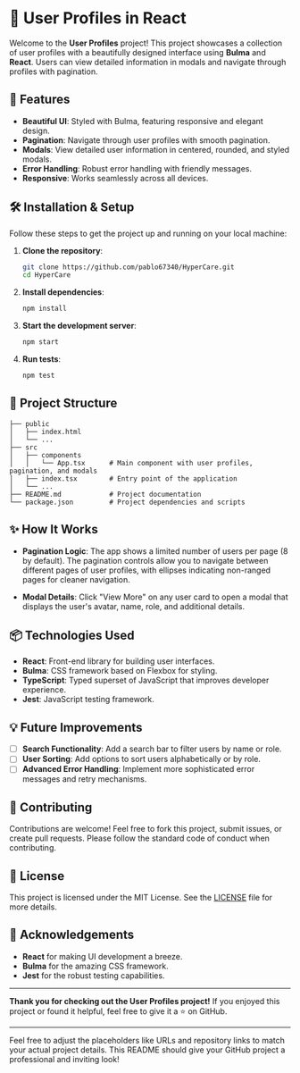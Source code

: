 # 🎨 User Profiles in React

Welcome to the **User Profiles** project! This project showcases a collection of user profiles with a beautifully designed interface using **Bulma** and **React**. Users can view detailed information in modals and navigate through profiles with pagination.

## 🚀 Features

- **Beautiful UI**: Styled with Bulma, featuring responsive and elegant design.
- **Pagination**: Navigate through user profiles with smooth pagination.
- **Modals**: View detailed user information in centered, rounded, and styled modals.
- **Error Handling**: Robust error handling with friendly messages.
- **Responsive**: Works seamlessly across all devices.

## 🛠️ Installation & Setup

Follow these steps to get the project up and running on your local machine:

1. **Clone the repository**:
    ```bash
    git clone https://github.com/pablo67340/HyperCare.git
    cd HyperCare
    ```

2. **Install dependencies**:
    ```bash
    npm install
    ```

3. **Start the development server**:
    ```bash
    npm start
    ```

4. **Run tests**:
    ```bash
    npm test
    ```

## 📂 Project Structure

```plaintext
├── public
│   ├── index.html
│   └── ...
├── src
│   ├── components
│   │   └── App.tsx      # Main component with user profiles, pagination, and modals
│   ├── index.tsx        # Entry point of the application
│   └── ...
├── README.md            # Project documentation
└── package.json         # Project dependencies and scripts
```

## ✨ How It Works

- **Pagination Logic**: The app shows a limited number of users per page (8 by default). The pagination controls allow you to navigate between different pages of user profiles, with ellipses indicating non-ranged pages for cleaner navigation.
  
- **Modal Details**: Click "View More" on any user card to open a modal that displays the user's avatar, name, role, and additional details.

## 📦 Technologies Used

- **React**: Front-end library for building user interfaces.
- **Bulma**: CSS framework based on Flexbox for styling.
- **TypeScript**: Typed superset of JavaScript that improves developer experience.
- **Jest**: JavaScript testing framework.

## 💡 Future Improvements

- [ ] **Search Functionality**: Add a search bar to filter users by name or role.
- [ ] **User Sorting**: Add options to sort users alphabetically or by role.
- [ ] **Advanced Error Handling**: Implement more sophisticated error messages and retry mechanisms.

## 🤝 Contributing

Contributions are welcome! Feel free to fork this project, submit issues, or create pull requests. Please follow the standard code of conduct when contributing.

## 📝 License

This project is licensed under the MIT License. See the [LICENSE](./LICENSE) file for more details.

## 🙏 Acknowledgements

- **React** for making UI development a breeze.
- **Bulma** for the amazing CSS framework.
- **Jest** for the robust testing capabilities.

---

**Thank you for checking out the User Profiles project!** If you enjoyed this project or found it helpful, feel free to give it a ⭐ on GitHub.

---

Feel free to adjust the placeholders like URLs and repository links to match your actual project details. This README should give your GitHub project a professional and inviting look!
